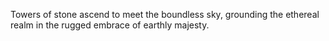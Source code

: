 Towers of stone ascend to meet the boundless sky, grounding the ethereal realm in the rugged embrace of earthly majesty.